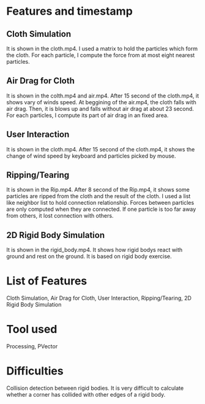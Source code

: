 # Features and timestamp
## Cloth Simulation
It is shown in the cloth.mp4. I used a matrix to hold the particles which form the cloth. For each particle, I compute the force from at most eight nearest particles.  
## Air Drag for Cloth
It is shown in the colth.mp4 and air.mp4. After 15 second of the cloth.mp4, it shows vary of winds speed. At beggining of the air.mp4, the cloth falls with air drag. Then, it is blows up and falls without air drag at about 23 second. For each particles, I compute its part of air drag in an fixed area.  
## User Interaction
It is shown in the cloth.mp4. After 15 second of the cloth.mp4, it shows the change of wind speed by keyboard and particles picked by mouse.
## Ripping/Tearing  
It is shown in the Rip.mp4. After 8 second of the Rip.mp4, it shows some particles are ripped from the cloth and the result of the cloth. I used a list like neighbor list to hold connection relationship. Forces between particles are only computed when they are connected. If one particle is too far away from others, it lost connection with others.
## 2D Rigid Body Simulation
It is shown in the rigid_body.mp4. It shows how rigid bodys react with ground and rest on the ground. It is based on rigid body exercise.


# List of Features
Cloth Simulation, Air Drag for Cloth, User Interaction, Ripping/Tearing, 2D Rigid Body Simulation

# Tool used
Processing, PVector

# Difficulties
Collision detection between rigid bodies. It is very difficult to calculate whether a corner has collided with other edges of a rigid body.
